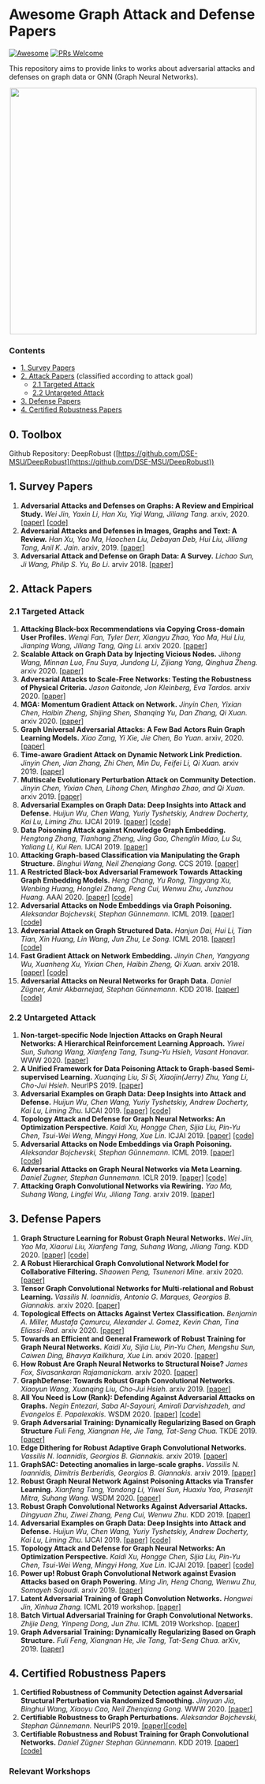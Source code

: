 # Awesome Graph Attack and Defense Papers
[![Awesome](https://cdn.rawgit.com/sindresorhus/awesome/d7305f38d29fed78fa85652e3a63e154dd8e8829/media/badge.svg)](https://github.com/sindresorhus/awesome)
[![PRs Welcome](https://img.shields.io/badge/PRs-welcome-brightgreen.svg?style=flat-square)](http://makeapullrequest.com)

This repository aims to provide links to works about adversarial attacks and defenses on graph data or GNN (Graph Neural Networks).
<div align=center><img src="https://github.com/DSE-MSU/DeepRobust/blob/master/adversary_examples/graph_attack_example.png" width="500" /></div>

### Contents

* [1. Survey Papers](#1-survey-papers)
* [2. Attack Papers](#2-attack-papers) (classified according to attack goal)
	* [2.1 Targeted Attack](#21-targeted-attack)
	* [2.2 Untargeted Attack](#22-untargeted-attack) 
* [3. Defense Papers](#3-defense-papers)
* [4. Certified Robustness Papers](#4-certified-robustness-papers)

## 0. Toolbox
Github Repository: DeepRobust ([https://github.com/DSE-MSU/DeepRobust](https://github.com/DSE-MSU/DeepRobust))
## 1. Survey Papers
1. **Adversarial Attacks and Defenses on Graphs: A Review and Empirical Study.**
   *Wei Jin, Yaxin Li, Han Xu, Yiqi Wang, Jiliang Tang.*  arxiv, 2020. [[paper]](https://arxiv.org/abs/2003.00653) [[code]](https://github.com/DSE-MSU/DeepRobust/)
1. **Adversarial Attacks and Defenses in Images, Graphs and Text: A Review.**
   *Han Xu, Yao Ma, Haochen Liu, Debayan Deb, Hui Liu, Jiliang Tang, Anil K. Jain.* arxiv, 2019. [[paper]](https://arxiv.org/pdf/1909.08072.pdf)
1. **Adversarial Attack and Defense on Graph Data: A Survey.**
*Lichao Sun, Ji Wang, Philip S. Yu, Bo Li.* arviv 2018. [[paper]](https://arxiv.org/pdf/1812.10528.pdf) 

## 2. Attack Papers
### 2.1 Targeted Attack
1. **Attacking Black-box Recommendations via Copying Cross-domain User Profiles.** 
*Wenqi Fan, Tyler Derr, Xiangyu Zhao, Yao Ma, Hui Liu, Jianping Wang, Jiliang Tang, Qing Li.* arxiv 2020. [[paper]](https://arxiv.org/abs/2005.08147)
1. **Scalable Attack on Graph Data by Injecting Vicious Nodes.** 
*Jihong Wang, Minnan Luo, Fnu Suya, Jundong Li, Zijiang Yang, Qinghua Zheng.* arxiv 2020. [[paper]](https://arxiv.org/pdf/2004.14734.pdf)
1. **Adversarial Attacks to Scale-Free Networks: Testing the Robustness of Physical Criteria.**
*Jason Gaitonde, Jon Kleinberg, Eva Tardos.* arxiv 2020. [[paper]](https://arxiv.org/pdf/2002.01249.pdf)
1. **MGA: Momentum Gradient Attack on Network.**
*Jinyin Chen, Yixian Chen, Haibin Zheng, Shijing Shen, Shanqing Yu, Dan Zhang, Qi Xuan.* arxiv 2020. [[paper]](https://arxiv.org/pdf/2002.11320.pdf)
1. **Graph Universal Adversarial Attacks: A Few Bad Actors Ruin Graph Learning Models.** 
   *Xiao Zang, Yi Xie, Jie Chen, Bo Yuan.* arxiv, 2020. [[paper]](https://arxiv.org/abs/2002.04784)
1. **Time-aware Gradient Attack on Dynamic Network Link Prediction.** 
   *Jinyin Chen, Jian Zhang, Zhi Chen, Min Du, Feifei Li, Qi Xuan.* arxiv 2019. [[paper]](https://arxiv.org/pdf/1911.10561.pdf)
1. **Multiscale Evolutionary Perturbation Attack on Community Detection.** 
   *Jinyin Chen, Yixian Chen, Lihong Chen, Minghao Zhao, and Qi Xuan.* arxiv 2019. [[paper]](https://arxiv.org/pdf/1910.09741.pdf)
1. **Adversarial Examples on Graph Data: Deep Insights into Attack and Defense.**
   *Huijun Wu, Chen Wang, Yuriy Tyshetskiy, Andrew Docherty, Kai Lu, Liming Zhu.* IJCAI 2019. [[paper]](https://arxiv.org/pdf/1903.01610.pdf) [[code]](https://github.com/DSE-MSU/DeepRobust)
1. **Data Poisoning Attack against Knowledge Graph Embedding.**
*Hengtong Zhang, Tianhang Zheng, Jing Gao, Chenglin Miao, Lu Su, Yaliang Li, Kui Ren.* IJCAI 2019. [[paper]](https://arxiv.org/pdf/1904.12052.pdf)
1. **Attacking Graph-based Classification via Manipulating the Graph Structure.**
*Binghui Wang, Neil Zhenqiang Gong.* CCS 2019. [[paper]](https://arxiv.org/pdf/1903.00553.pdf)
1. **A Restricted Black-box Adversarial Framework Towards Attacking Graph Embedding Models.** 
   *Heng Chang, Yu Rong, Tingyang Xu, Wenbing Huang, Honglei Zhang, Peng Cui, Wenwu Zhu, Junzhou Huang.* AAAI 2020. [[paper]](https://arxiv.org/pdf/1908.01297.pdf) [[code]](https://github.com/SwiftieH/GFAttack)
1. **Adversarial Attacks on Node Embeddings via Graph Poisoning.** 
   *Aleksandar Bojchevski, Stephan Günnemann.* ICML 2019. [[paper]](https://arxiv.org/pdf/1809.01093.pdf) [[code]](https://github.com/abojchevski/node_embedding_attack)
1. **Adversarial Attack on Graph Structured Data.**
   *Hanjun Dai, Hui Li, Tian Tian, Xin Huang, Lin Wang, Jun Zhu, Le Song.* ICML 2018. [[paper]](https://arxiv.org/pdf/1806.02371.pdf) [[code]](https://github.com/Hanjun-Dai/graph_adversarial_attack)
1. **Fast Gradient Attack on Network Embedding.**
*Jinyin Chen, Yangyang Wu, Xuanheng Xu, Yixian Chen, Haibin Zheng, Qi Xuan.* arxiv 2018. [[paper]](https://arxiv.org/pdf/1809.02797.pdf) [[code]](https://github.com/DSE-MSU/DeepRobust)
1. **Adversarial Attacks on Neural Networks for Graph Data.**
   *Daniel Zügner, Amir Akbarnejad, Stephan Günnemann.*  KDD 2018. [[paper]](https://arxiv.org/pdf/1805.07984.pdf) [[code]](https://github.com/danielzuegner/nettack)

### 2.2 Untargeted Attack
1. **Non-target-specific Node Injection Attacks on Graph Neural Networks: A Hierarchical Reinforcement Learning Approach.** 
   *Yiwei Sun, Suhang Wang, Xianfeng Tang, Tsung-Yu Hsieh, Vasant Honavar.* WWW 2020. [[paper]](https://arxiv.org/pdf/1909.06543.pdf)
1. **A Unified Framework for Data Poisoning Attack to Graph-based Semi-supervised Learning.** 
   *Xuanqing Liu, Si Si, Xiaojin(Jerry) Zhu, Yang Li, Cho-Jui Hsieh.* NeurIPS 2019. [[paper]](https://arxiv.org/pdf/1910.14147.pdf)
1. **Adversarial Examples on Graph Data: Deep Insights into Attack and Defense.**
   *Huijun Wu, Chen Wang, Yuriy Tyshetskiy, Andrew Docherty, Kai Lu, Liming Zhu.* IJCAI 2019. [[paper]](https://arxiv.org/pdf/1903.01610.pdf) [[code]](https://github.com/DSE-MSU/DeepRobust)
1. **Topology Attack and Defense for Graph Neural Networks: An Optimization Perspective.** 
   *Kaidi Xu, Hongge Chen, Sijia Liu, Pin-Yu Chen, Tsui-Wei Weng, Mingyi Hong, Xue Lin.* ICJAI 2019. [[paper]](https://arxiv.org/pdf/1906.04214.pdf) [[code]](https://github.com/KaidiXu/GCN_ADV_Train)
1. **Adversarial Attacks on Node Embeddings via Graph Poisoning.** 
   *Aleksandar Bojchevski, Stephan Günnemann.* ICML 2019. [[paper]](https://arxiv.org/pdf/1809.01093.pdf) [[code]](https://github.com/abojchevski/node_embedding_attack)
1. **Adversarial Attacks on Graph Neural Networks via Meta Learning.**
   *Daniel Zugner, Stephan Gunnemann.* ICLR 2019. [[paper]](https://openreview.net/pdf?id=Bylnx209YX) [[code]](https://github.com/danielzuegner/gnn-meta-attack)
1. **Attacking Graph Convolutional Networks via Rewiring.**
   *Yao Ma, Suhang Wang, Lingfei Wu, Jiliang Tang.*  arxiv 2019. [[paper]](https://arxiv.org/pdf/1906.03750.pdf)


## 3. Defense Papers
1. **Graph Structure Learning for Robust Graph Neural Networks.**
*Wei Jin, Yao Ma, Xiaorui Liu, Xianfeng Tang, Suhang Wang, Jiliang Tang*. KDD 2020. [[paper]](https://arxiv.org/abs/2005.10203) [[code]](https://github.com/ChandlerBang/Pro-GNN)
1. **A Robust Hierarchical Graph Convolutional Network Model for Collaborative Filtering.**
*Shaowen Peng, Tsunenori Mine.* arxiv 2020. [[paper]](https://arxiv.org/pdf/2004.14734.pdf)
1. **Tensor Graph Convolutional Networks for Multi-relational and Robust Learning.**
*Vassilis N. Ioannidis, Antonio G. Marques, Georgios B. Giannakis.* arxiv 2020. [[paper]](https://arxiv.org/pdf/2003.07729.pdf)
1. **Topological Effects on Attacks Against Vertex Classification.**
*Benjamin A. Miller, Mustafa Çamurcu, Alexander J. Gomez, Kevin Chan, Tina Eliassi-Rad.* arxiv 2020. [[paper]](https://arxiv.org/pdf/2003.05822.pdf)
1. **Towards an Efficient and General Framework of Robust Training for Graph Neural Networks.**
*Kaidi Xu, Sijia Liu, Pin-Yu Chen, Mengshu Sun, Caiwen Ding, Bhavya Kailkhura, Xue Lin.* arxiv 2020. [[paper]](https://arxiv.org/pdf/2002.10947.pdf)
1. **How Robust Are Graph Neural Networks to Structural Noise?**
*James Fox, Sivasankaran Rajamanickam.* arxiv 2020. [[paper]](https://arxiv.org/pdf/1912.10206.pdf)
1. **GraphDefense: Towards Robust Graph Convolutional Networks.**
   *Xiaoyun Wang, Xuanqing Liu, Cho-Jui Hsieh.*  arxiv 2019. [[paper]](https://arxiv.org/pdf/1911.04429v1.pdf)
1. **All You Need is Low (Rank): Defending Against Adversarial Attacks on Graphs.**
   *Negin Entezari, Saba Al-Sayouri, Amirali Darvishzadeh, and Evangelos E. Papalexakis.*  WSDM 2020. [[paper]](https://dl.acm.org/doi/pdf/10.1145/3336191.3371789?download=true) [[code]](https://github.com/DSE-MSU/DeepRobust/)
1. **Graph Adversarial Training: Dynamically Regularizing Based on Graph Structure**
   *Fuli Feng, Xiangnan He, Jie Tang, Tat-Seng Chua.*  TKDE 2019. [[paper]](https://arxiv.org/pdf/1902.08226.pdf)
1. **Edge Dithering for Robust Adaptive Graph Convolutional Networks.**
   *Vassilis N. Ioannidis, Georgios B. Giannakis.*  arxiv 2019. [[paper]](https://arxiv.org/pdf/1910.09590.pdf)   
1. **GraphSAC: Detecting anomalies in large-scale graphs.**
   *Vassilis N. Ioannidis, Dimitris Berberidis, Georgios B. Giannakis.* arxiv 2019. [[paper]](https://arxiv.org/pdf/1910.09589.pdf)
1. **Robust Graph Neural Network Against Poisoning Attacks via Transfer Learning.**
   *Xianfeng Tang, Yandong Li, Yiwei Sun, Huaxiu Yao, Prasenjit Mitra, Suhang Wang.*  WSDM 2020. [[paper]](https://arxiv.org/pdf/1908.07558.pdf)
1. **Robust Graph Convolutional Networks Against Adversarial Attacks.**
   *Dingyuan Zhu, Ziwei Zhang, Peng Cui, Wenwu Zhu.*  KDD 2019. [[paper]](http://pengcui.thumedialab.com/papers/RGCN.pdf) 
1. **Adversarial Examples on Graph Data: Deep Insights into Attack and Defense.**
   *Huijun Wu, Chen Wang, Yuriy Tyshetskiy, Andrew Docherty, Kai Lu, Liming Zhu.*   IJCAI 2019. [[paper]](https://arxiv.org/pdf/1903.01610.pdf) [[code]](https://github.com/DSE-MSU/DeepRobust)
1. **Topology Attack and Defense for Graph Neural Networks: An Optimization Perspective.**
   *Kaidi Xu, Hongge Chen, Sijia Liu, Pin-Yu Chen, Tsui-Wei Weng, Mingyi Hong, Xue Lin.*  ICJAI 2019. [[paper]](https://arxiv.org/pdf/1906.04214.pdf) [[code]](https://github.com/KaidiXu/GCN_ADV_Train)
1. **Power up! Robust Graph Convolutional Network against Evasion Attacks based on Graph Powering.**
   *Ming Jin, Heng Chang, Wenwu Zhu, Somayeh Sojoudi.*  arxiv 2019. [[paper]](https://arxiv.org/abs/1905.10029)
1. **Latent Adversarial Training of Graph Convolution Networks.**
   *Hongwei Jin, Xinhua Zhang.*  ICML 2019 workshop. [[paper]](https://graphreason.github.io/papers/35.pdf)
1. **Batch Virtual Adversarial Training for Graph Convolutional Networks.**
   *Zhijie Deng, Yinpeng Dong, Jun Zhu.*  ICML 2019 Workshop. [[paper]](https://arxiv.org/pdf/1902.09192.pdf)
1. **Graph Adversarial Training: Dynamically Regularizing Based on Graph Structure.**
   *Fuli Feng, Xiangnan He, Jie Tang, Tat-Seng Chua.*   arXiv, 2019. [[paper]](https://arxiv.org/pdf/1902.08226.pdf)

## 4. Certified Robustness Papers
1. **Certified Robustness of Community Detection against Adversarial Structural Perturbation via Randomized Smoothing.**
*Jinyuan Jia, Binghui Wang, Xiaoyu Cao, Neil Zhenqiang Gong.* WWW 2020. [[paper]](https://arxiv.org/pdf/2002.03421.pdf)
1. **Certifiable Robustness to Graph Perturbations.**
   *Aleksandar Bojchevski, Stephan Günnemann.*  NeurIPS 2019. [[paper]](https://arxiv.org/pdf/1910.14356.pdf)[[code]](https://github.com/abojchevski/graph_cert)
1. **Certifiable Robustness and Robust Training for Graph Convolutional Networks.**
   *Daniel Zügner Stephan Günnemann.*  KDD 2019. [[paper]](https://arxiv.org/pdf/1906.12269.pdf) [[code]](https://github.com/danielzuegner/robust-gcn)
    
### Relevant Workshops

